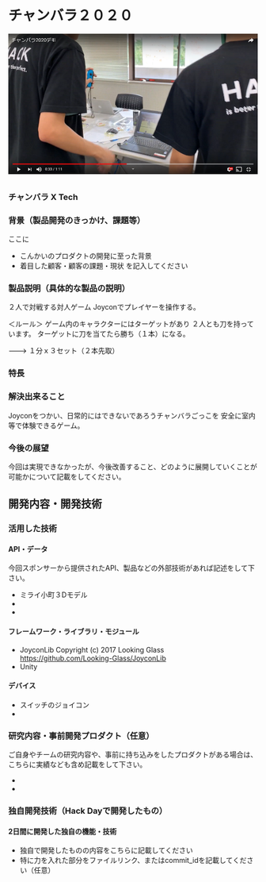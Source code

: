 # チャンバラ２０２０

[![Product Name](image.png)](https://www.youtube.com/watch?v=G5rULR53uMk)

## 
### チャンバラ X Tech

### 背景（製品開発のきっかけ、課題等）
ここに
- こんかいのプロダクトの開発に至った背景
- 着目した顧客・顧客の課題・現状
を記入してください

### 製品説明（具体的な製品の説明）
２人で対戦する対人ゲーム
Joyconでプレイヤーを操作する。

＜ルール＞
ゲーム内のキャラクターにはターゲットがあり
２人とも刀を持っています。
ターゲットに刀を当てたら勝ち（１本）になる。

---> １分ｘ３セット（２本先取）

### 特長


### 解決出来ること
Joyconをつかい、日常的にはできないであろうチャンバラごっこを
安全に室内等で体験できるゲーム。

### 今後の展望
今回は実現できなかったが、今後改善すること、どのように展開していくことが可能かについて記載をしてください。


## 開発内容・開発技術
### 活用した技術

#### API・データ
今回スポンサーから提供されたAPI、製品などの外部技術があれば記述をして下さい。

* ミライ小町３Dモデル
* 
* 

#### フレームワーク・ライブラリ・モジュール
* JoyconLib Copyright (c) 2017 Looking Glass  https://github.com/Looking-Glass/JoyconLib
* Unity

#### デバイス
* スイッチのジョイコン
* 

### 研究内容・事前開発プロダクト（任意）
ご自身やチームの研究内容や、事前に持ち込みをしたプロダクトがある場合は、こちらに実績なども含め記載をして下さい。

* 
* 


### 独自開発技術（Hack Dayで開発したもの）
#### 2日間に開発した独自の機能・技術
* 独自で開発したものの内容をこちらに記載してください
* 特に力を入れた部分をファイルリンク、またはcommit_idを記載してください（任意）
